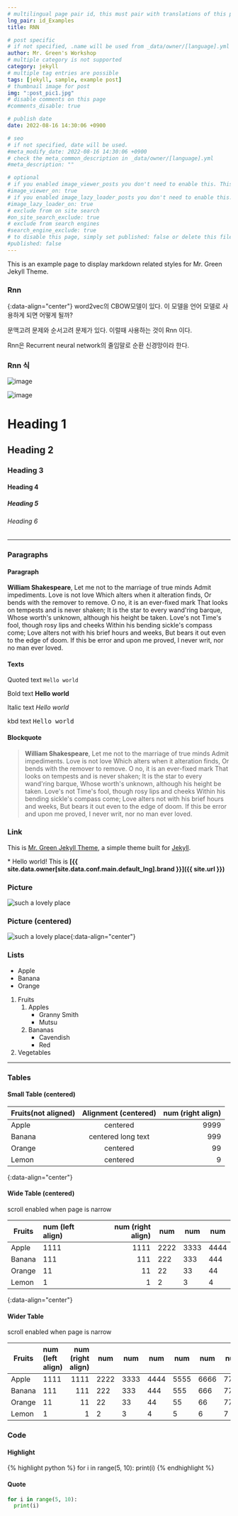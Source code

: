 ```yaml
---
# multilingual page pair id, this must pair with translations of this page. (This name must be unique)
lng_pair: id_Examples
title: RNN

# post specific
# if not specified, .name will be used from _data/owner/[language].yml
author: Mr. Green's Workshop
# multiple category is not supported
category: jekyll
# multiple tag entries are possible
tags: [jekyll, sample, example post]
# thumbnail image for post
img: ":post_pic1.jpg"
# disable comments on this page
#comments_disable: true

# publish date
date: 2022-08-16 14:30:06 +0900

# seo
# if not specified, date will be used.
#meta_modify_date: 2022-08-16 14:30:06 +0900
# check the meta_common_description in _data/owner/[language].yml
#meta_description: ""

# optional
# if you enabled image_viewer_posts you don't need to enable this. This is only if image_viewer_posts = false
#image_viewer_on: true
# if you enabled image_lazy_loader_posts you don't need to enable this. This is only if image_lazy_loader_posts = false
#image_lazy_loader_on: true
# exclude from on site search
#on_site_search_exclude: true
# exclude from search engines
#search_engine_exclude: true
# to disable this page, simply set published: false or delete this file
#published: false
---
```


<!-- outline-start -->

This is an example page to display markdown related styles for Mr. Green Jekyll Theme.

<!-- outline-end -->

### Rnn
{:data-align="center"}
word2vec의 CBOW모델이 있다. 이 모델을 언어 모델로 사용하게 되면 어떻게 될까?  
  
문맥고려 문제와 순서고려 문제가 있다. 이럴때 사용하는 것이 Rnn 이다.  

Rnn은 Recurrent neural network의 줄임말로 순환 신경망이라 한다.  
  
  
### Rnn 식
![image](https://user-images.githubusercontent.com/42092560/184859664-f0c4a3da-9b39-48a7-92dd-4ae93ba804ca.png)
  
![image](https://user-images.githubusercontent.com/42092560/184860250-5f0d3341-6e0e-419f-8cf9-65902afbd158.png)

  

# Heading 1

## Heading 2

### Heading 3

#### Heading 4

##### Heading 5

###### Heading 6

***

### Paragraphs

#### Paragraph

**William Shakespeare**, Let me not to the marriage of true minds
Admit impediments. Love is not love
Which alters when it alteration finds,
Or bends with the remover to remove.
O no, it is an ever-fixed mark
That looks on tempests and is never shaken;
It is the star to every wand'ring barque,
Whose worth's unknown, although his height be taken.
Love's not Time's fool, though rosy lips and cheeks
Within his bending sickle's compass come;
Love alters not with his brief hours and weeks,
But bears it out even to the edge of doom.
If this be error and upon me proved,
I never writ, nor no man ever loved.

#### Texts

Quoted text `Hello world`

Bold text **Hello world**

Italic text _Hello world_

kbd text <kbd>Hello world</kbd>

#### Blockquote

> **William Shakespeare**, Let me not to the marriage of true minds
> Admit impediments. Love is not love
> Which alters when it alteration finds,
> Or bends with the remover to remove.
> O no, it is an ever-fixed mark
> That looks on tempests and is never shaken;
> It is the star to every wand'ring barque,
> Whose worth's unknown, although his height be taken.
> Love's not Time's fool, though rosy lips and cheeks
> Within his bending sickle's compass come;
> Love alters not with his brief hours and weeks,
> But bears it out even to the edge of doom.
> If this be error and upon me proved,
> I never writ, nor no man ever loved.

### Link

This is [Mr. Green Jekyll Theme](https://github.com/MrGreensWorkshop/MrGreen-JekyllTheme), a simple theme built for [Jekyll](https://jekyllrb.com/).

\* Hello world! This is **[{{ site.data.owner[site.data.conf.main.default_lng].brand }}]({{ site.url }})**

### Picture

![such a lovely place](:post_pic1.jpg)

### Picture (centered)

![such a lovely place](:post_pic1.jpg){:data-align="center"}

### Lists

- Apple
- Banana
- Orange

1. Fruits
   1. Apples
      - Granny Smith
      - Mutsu
   1. Bananas
      - Cavendish
      - Red
1. Vegetables

***

### Tables

#### Small Table (centered)

| Fruits(not aligned) | Alignment (centered) | num (right align) |
| ------------------- | :------------------: | ----------------: |
| Apple               |       centered       |              9999 |
| Banana              |  centered long text  |               999 |
| Orange              |       centered       |                99 |
| Lemon               |       centered       |                 9 |
{:data-align="center"}

#### Wide Table (centered)

scroll enabled when page is narrow

| Fruits | num (left align) | num (right align) | num  | num  | num  |
| ------ | :--------------- | ----------------: | ---- | ---- | ---- |
| Apple  | 1111             |              1111 | 2222 | 3333 | 4444 |
| Banana | 111              |               111 | 222  | 333  | 444  |
| Orange | 11               |                11 | 22   | 33   | 44   |
| Lemon  | 1                |                 1 | 2    | 3    | 4    |
{:data-align="center"}

#### Wider Table

scroll enabled when page is narrow

| Fruits | num (left align) | num (right align) | num  | num  | num  | num  | num  | num  |
| ------ | :--------------- | ----------------: | ---- | ---- | ---- | ---- | ---- | ---- |
| Apple  | 1111             |              1111 | 2222 | 3333 | 4444 | 5555 | 6666 | 7777 |
| Banana | 111              |               111 | 222  | 333  | 444  | 555  | 666  | 777  |
| Orange | 11               |                11 | 22   | 33   | 44   | 55   | 66   | 77   |
| Lemon  | 1                |                 1 | 2    | 3    | 4    | 5    | 6    | 7    |

### Code

#### Highlight

{% highlight python %}
for i in range(5, 10):
  print(i)
{% endhighlight %}

#### Quote

```python
for i in range(5, 10):
  print(i)
```
